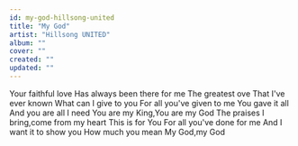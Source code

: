 ```yaml
---
id: my-god-hillsong-united
title: "My God"
artist: "Hillsong UNITED"
album: ""
cover: ""
created: ""
updated: ""
---
```


Your faithful love
Has always been there for me
The greatest ove
That I've ever known
What can I give to you
For all you've given to me
You gave it all
And you are all I need
You are my King,You are my God
The praises I bring,come from my heart
This is for You
For all you've done for me
And I want it to show you
How much you mean
My God,my God